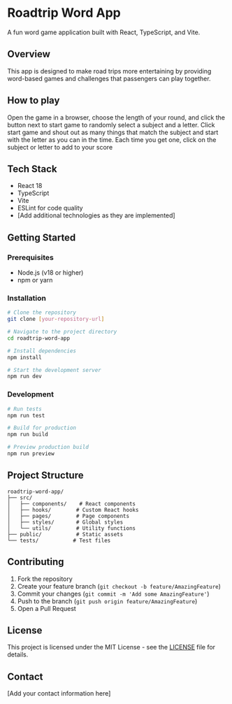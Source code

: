 # Roadtrip Word App

A fun word game application built with React, TypeScript, and Vite.

## Overview

This app is designed to make road trips more entertaining by providing word-based games and challenges that passengers can play together.

## How to play

Open the game in a browser, choose the length of your round, and click the button next to start game to randomly select a subject and a letter.  Click start game and shout out as many things that match the subject and start with the letter as you can in the time.  Each time you get one, click on the subject or letter to add to your score

## Tech Stack

- React 18
- TypeScript
- Vite
- ESLint for code quality
- [Add additional technologies as they are implemented]

## Getting Started

### Prerequisites

- Node.js (v18 or higher)
- npm or yarn

### Installation

```bash
# Clone the repository
git clone [your-repository-url]

# Navigate to the project directory
cd roadtrip-word-app

# Install dependencies
npm install

# Start the development server
npm run dev
```

### Development

```bash
# Run tests
npm run test

# Build for production
npm run build

# Preview production build
npm run preview
```

## Project Structure

```
roadtrip-word-app/
├── src/
│   ├── components/    # React components
│   ├── hooks/        # Custom React hooks
│   ├── pages/        # Page components
│   ├── styles/       # Global styles
│   └── utils/        # Utility functions
├── public/           # Static assets
└── tests/           # Test files
```

## Contributing

1. Fork the repository
2. Create your feature branch (`git checkout -b feature/AmazingFeature`)
3. Commit your changes (`git commit -m 'Add some AmazingFeature'`)
4. Push to the branch (`git push origin feature/AmazingFeature`)
5. Open a Pull Request

## License

This project is licensed under the MIT License - see the [LICENSE](LICENSE) file for details.

## Contact

[Add your contact information here]
